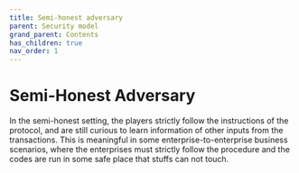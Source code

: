 ```yaml
---
title: Semi-honest adversary
parent: Security model
grand_parent: Contents
has_children: true
nav_order: 1
---
```


# Semi-Honest Adversary

In the semi-honest setting, the players strictly follow the instructions of the protocol, and are still curious to learn information of other inputs from the transactions. This is meaningful in some enterprise-to-enterprise business scenarios, where the enterprises must strictly follow the procedure and the codes are run in some safe place that stuffs can not touch.
